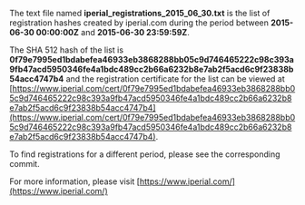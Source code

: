 The text file named **iperial_registrations_2015_06_30.txt** is the list of registration hashes created by iperial.com during the period between **2015-06-30 00:00:00Z** and **2015-06-30 23:59:59Z**.

The SHA 512 hash of the list is **0f79e7995ed1bdabefea46933eb3868288bb05c9d746465222c98c393a9fb47acd5950346fe4a1bdc489cc2b66a6232b8e7ab2f5acd6c9f23838b54acc4747b4** and the registration certificate for the list can be viewed at [https://www.iperial.com/cert/0f79e7995ed1bdabefea46933eb3868288bb05c9d746465222c98c393a9fb47acd5950346fe4a1bdc489cc2b66a6232b8e7ab2f5acd6c9f23838b54acc4747b4](https://www.iperial.com/cert/0f79e7995ed1bdabefea46933eb3868288bb05c9d746465222c98c393a9fb47acd5950346fe4a1bdc489cc2b66a6232b8e7ab2f5acd6c9f23838b54acc4747b4).

To find registrations for a different period, please see the corresponding commit.

For more information, please visit [https://www.iperial.com/](https://www.iperial.com/)
